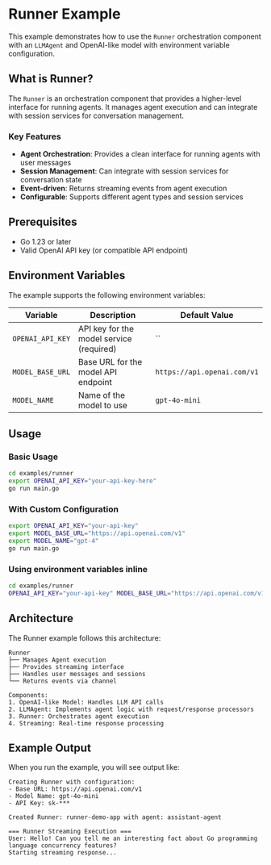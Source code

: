 # Runner Example

This example demonstrates how to use the `Runner` orchestration component with an `LLMAgent` and OpenAI-like model with environment variable configuration.

## What is Runner?

The `Runner` is an orchestration component that provides a higher-level interface for running agents. It manages agent execution and can integrate with session services for conversation management.

### Key Features

- **Agent Orchestration**: Provides a clean interface for running agents with user messages
- **Session Management**: Can integrate with session services for conversation state
- **Event-driven**: Returns streaming events from agent execution
- **Configurable**: Supports different agent types and session services

## Prerequisites

- Go 1.23 or later
- Valid OpenAI API key (or compatible API endpoint)

## Environment Variables

The example supports the following environment variables:

| Variable | Description | Default Value |
|----------|-------------|---------------|
| `OPENAI_API_KEY` | API key for the model service (required) | `` |
| `MODEL_BASE_URL` | Base URL for the model API endpoint | `https://api.openai.com/v1` |
| `MODEL_NAME` | Name of the model to use | `gpt-4o-mini` |

## Usage

### Basic Usage

```bash
cd examples/runner
export OPENAI_API_KEY="your-api-key-here"
go run main.go
```

### With Custom Configuration

```bash
export OPENAI_API_KEY="your-api-key"
export MODEL_BASE_URL="https://api.openai.com/v1"
export MODEL_NAME="gpt-4"
go run main.go
```

### Using environment variables inline

```bash
cd examples/runner
OPENAI_API_KEY="your-api-key" MODEL_BASE_URL="https://api.openai.com/v1" MODEL_NAME="gpt-4o-mini" go run main.go
```

## Architecture

The Runner example follows this architecture:

```
Runner
├── Manages Agent execution
├── Provides streaming interface
├── Handles user messages and sessions
└── Returns events via channel

Components:
1. OpenAI-like Model: Handles LLM API calls
2. LLMAgent: Implements agent logic with request/response processors
3. Runner: Orchestrates agent execution
4. Streaming: Real-time response processing
```

## Example Output

When you run the example, you will see output like:

```
Creating Runner with configuration:
- Base URL: https://api.openai.com/v1
- Model Name: gpt-4o-mini
- API Key: sk-***

Created Runner: runner-demo-app with agent: assistant-agent

=== Runner Streaming Execution ===
User: Hello! Can you tell me an interesting fact about Go programming language concurrency features?
Starting streaming response... 